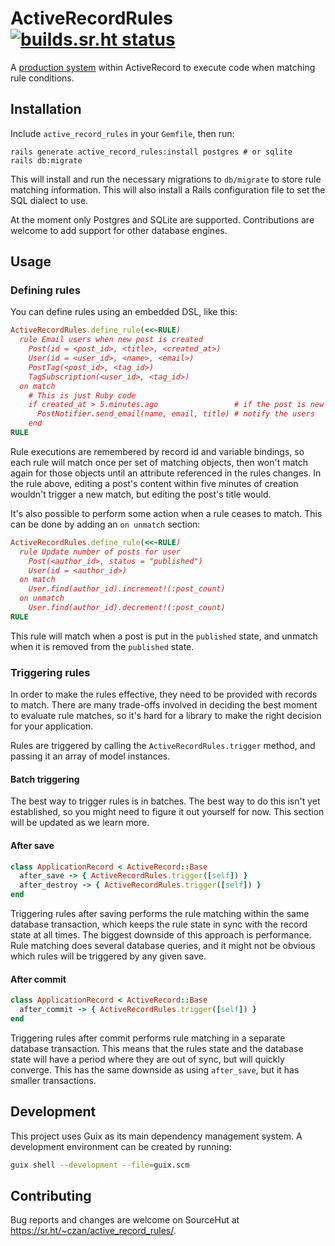 # ActiveRecordRules [![builds.sr.ht status](https://builds.sr.ht/~czan/active_record_rules.svg)](https://builds.sr.ht/~czan/active_record_rules)

A [production system][] within ActiveRecord to execute code when matching rule conditions.

[production system]: https://en.wikipedia.org/wiki/Production_system_(computer_science)

## Installation

Include `active_record_rules` in your `Gemfile`, then run:

```shell
rails generate active_record_rules:install postgres # or sqlite
rails db:migrate
```

This will install and run the necessary migrations to `db/migrate` to store rule matching information. This will also install a Rails configuration file to set the SQL dialect to use.

At the moment only Postgres and SQLite are supported. Contributions are welcome to add support for other database engines.

## Usage

### Defining rules

You can define rules using an embedded DSL, like this:

```ruby
ActiveRecordRules.define_rule(<<~RULE)
  rule Email users when new post is created
    Post(id = <post_id>, <title>, <created_at>)
    User(id = <user_id>, <name>, <email>)
    PostTag(<post_id>, <tag_id>)
    TagSubscription(<user_id>, <tag_id>)
  on match
    # This is just Ruby code
    if created_at > 5.minutes.ago                 # if the post is new
      PostNotifier.send_email(name, email, title) # notify the users
    end
RULE
```

Rule executions are remembered by record id and variable bindings, so each rule will match once per set of matching objects, then won't match again for those objects until an attribute referenced in the rules changes. In the rule above, editing a post's content within five minutes of creation wouldn't trigger a new match, but editing the post's title would.

It's also possible to perform some action when a rule ceases to match. This can be done by adding an `on unmatch` section:

```ruby
ActiveRecordRules.define_rule(<<~RULE)
  rule Update number of posts for user
    Post(<author_id>, status = "published")
    User(id = <author_id>)
  on match
    User.find(author_id).increment!(:post_count)
  on unmatch
    User.find(author_id).decrement!(:post_count)
RULE
```

This rule will match when a post is put in the `published` state, and unmatch when it is removed from the `published` state.

### Triggering rules

In order to make the rules effective, they need to be provided with records to match. There are many trade-offs involved in deciding the best moment to evaluate rule matches, so it's hard for a library to make the right decision for your application.

Rules are triggered by calling the `ActiveRecordRules.trigger` method, and passing it an array of model instances.

#### Batch triggering

The best way to trigger rules is in batches. The best way to do this isn't yet established, so you might need to figure it out yourself for now. This section will be updated as we learn more.

#### After save

```ruby
class ApplicationRecord < ActiveRecord::Base
  after_save -> { ActiveRecordRules.trigger([self]) }
  after_destroy -> { ActiveRecordRules.trigger([self]) }
end
```

Triggering rules after saving performs the rule matching within the same database transaction, which keeps the rule state in sync with the record state at all times. The biggest downside of this approach is performance. Rule matching does several database queries, and it might not be obvious which rules will be triggered by any given save.

#### After commit

```ruby
class ApplicationRecord < ActiveRecord::Base
  after_commit -> { ActiveRecordRules.trigger([self]) }
end
```

Triggering rules after commit performs rule matching in a separate database transaction. This means that the rules state and the database state will have a period where they are out of sync, but will quickly converge. This has the same downside as using `after_save`, but it has smaller transactions.

## Development

This project uses Guix as its main dependency management system. A development environment can be created by running:

```sh
guix shell --development --file=guix.scm
```

## Contributing

Bug reports and changes are welcome on SourceHut at <https://sr.ht/~czan/active_record_rules/>.
